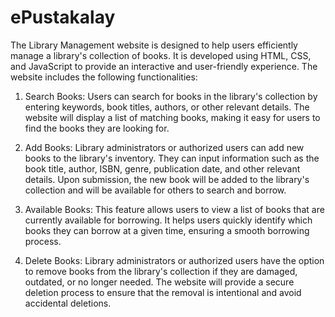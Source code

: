 # ePustakalay
The Library Management website is designed to help users efficiently manage a library's collection of books. It is developed using HTML, CSS, and JavaScript to provide an interactive and user-friendly experience. The website includes the following functionalities:

1. Search Books: Users can search for books in the library's collection by entering keywords, book titles, authors, or other relevant details. The website will display a list of matching books, making it easy for users to find the books they are looking for.

2. Add Books: Library administrators or authorized users can add new books to the library's inventory. They can input information such as the book title, author, ISBN, genre, publication date, and other relevant details. Upon submission, the new book will be added to the library's collection and will be available for others to search and borrow.

3. Available Books: This feature allows users to view a list of books that are currently available for borrowing. It helps users quickly identify which books they can borrow at a given time, ensuring a smooth borrowing process.

4. Delete Books: Library administrators or authorized users have the option to remove books from the library's collection if they are damaged, outdated, or no longer needed. The website will provide a secure deletion process to ensure that the removal is intentional and avoid accidental deletions.
